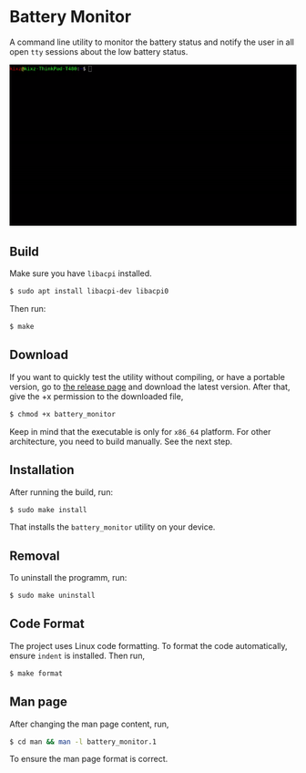 # Battery Monitor

A command line utility to monitor the battery status and notify the user in all open `tty` sessions about the low battery status.

![demo](https://raw.githubusercontent.com/kasramp/battery_monitor/master/assets/demo.gif)

## Build

Make sure you have `libacpi` installed. 

```bash
$ sudo apt install libacpi-dev libacpi0
```

Then run:

```bash
$ make
```

## Download

If you want to quickly test the utility without compiling, or have a portable version, go to [the release page](https://github.com/kasramp/battery_monitor/releases) and download the latest version. 
After that, give the +x permission to the downloaded file,

```bash
$ chmod +x battery_monitor
```

Keep in mind that the executable is only for `x86_64` platform. For other architecture, you need to build manually. See the next step.

## Installation

After running the build, run:

```bash
$ sudo make install
```

That installs the `battery_monitor` utility on your device.

## Removal

To uninstall the programm, run:

```bash
$ sudo make uninstall
```

## Code Format

The project uses Linux code formatting. To format the code automatically, ensure `indent` is installed. Then run,

```bash
$ make format
```

## Man page

After changing the man page content, run,

```bash
$ cd man && man -l battery_monitor.1
```

To ensure the man page format is correct.
